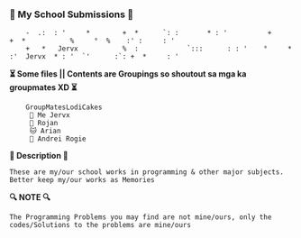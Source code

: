 ### 🐾 My School Submissions 🐾

       
        
        -  .:  : '     *        +  *      `: :       * : '          +           +  *           %     °  %    :' :     : ' 
        +   *   Jervx           %  :            `:::      : : '    °     *     :'  Jervx  * : '  `'      :`: +  *     : ' 
        
        
    
**⏳ Some files || Contents are Groupings so shoutout sa mga ka groupmates XD ⏳**

        GroupMatesLodiCakes
         🦊 Me Jervx
         🐻 Rojan
         🐱 Arian
         🐯 Andrei Rogie

**📍 Description 📍**

  ```These are my/our school works in programming & other major subjects. Better keep my/our works as Memories ```

        
**🔍 NOTE 🔍**

  ```The Programming Problems you may find are not mine/ours, only the codes/Solutions to the problems are mine/ours```
